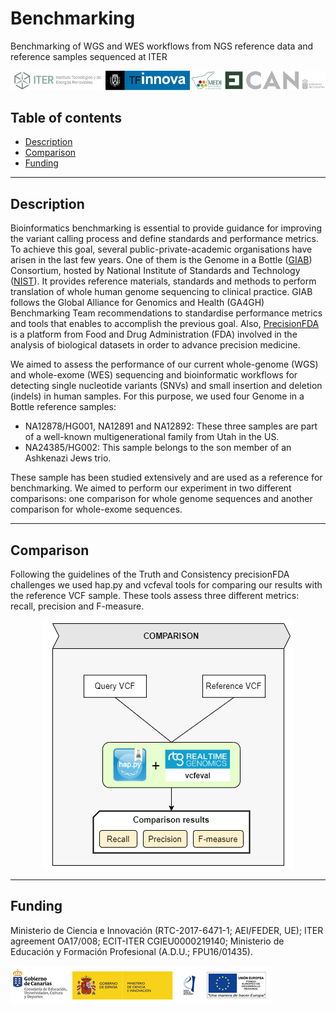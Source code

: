 # Benchmarking
Benchmarking of WGS and WES workflows from NGS reference data and reference samples sequenced at ITER 

![](https://github.com/genomicsITER/benchmarking/blob/master/images/funding_1.png)

## Table of contents

* [Description](#description)
* [Comparison](#comparison)
* [Funding](#funding)

---

## Description

Bioinformatics benchmarking is essential to provide guidance for improving the variant calling process and define standards and performance metrics. To achieve this goal, several public-private-academic organisations have arisen in the last few years. One of them is the Genome in a Bottle ([GIAB](https://jimb.stanford.edu/giab)) Consortium, hosted by National Institute of Standards and Technology ([NIST](https://www.nist.gov/)). It provides reference materials, standards and methods to perform translation of whole human genome sequencing to clinical practice. GIAB follows the Global Alliance for Genomics and Health (GA4GH) Benchmarking Team recommendations to standardise performance metrics and tools that enables to accomplish the previous goal. Also, [PrecisionFDA](https://precision.fda.gov/) is a platform from Food and Drug Administration (FDA) involved in the analysis of biological datasets in order to advance precision medicine.

We aimed to assess the performance of our current whole-genome (WGS) and whole-exome (WES) sequencing and bioinformatic workflows for detecting single nucleotide variants (SNVs) and small insertion and deletion (indels) in human samples. For this purpose, we used four Genome in a Bottle reference samples:

* NA12878/HG001, NA12891 and NA12892: These three samples are part of a well-known multigenerational family from Utah in the US.
* NA24385/HG002: This sample belongs to the son member of an Ashkenazi Jews trio.

These sample has been studied extensively and are used as a reference for benchmarking. We aimed to perform our experiment in two different comparisons: one comparison for whole genome sequences and another comparison for whole-exome sequences.

---

## Comparison

Following the guidelines of the Truth and Consistency precisionFDA challenges we used hap.py and vcfeval tools for comparing our results with the reference VCF sample. These tools assess three different metrics: recall, precision and F-measure.

<p align="center">
  <img src="https://github.com/genomicsITER/benchmarking/blob/master/images/comparison.png">
</p>

---

## Funding

Ministerio de Ciencia e Innovación (RTC-2017-6471-1; AEI/FEDER, UE); ITER agreement OA17/008; ECIT-ITER CGIEU0000219140; Ministerio de Educación y Formación Profesional (A.D.U.; FPU16/01435).

![](https://github.com/genomicsITER/benchmarking/blob/master/images/funding_2.png)

